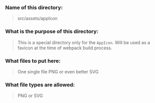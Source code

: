 ### Name of this directory: 
> src/assets/appIcon

### What is the purpose of this directory:
> This is a special directory only for the `AppIcon`. Will be used as a favicon at the time of webpack build process.

### What files to put here:
> One single file PNG or even better SVG

### What file types are allowed:
> PNG or SVG